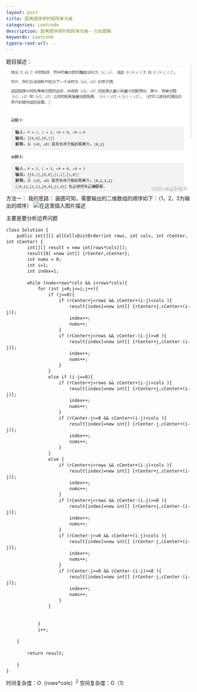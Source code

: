 ```yaml
---
layout: post
title: 距离顺序排列矩阵单元格
categories: Leetcode
description: 距离顺序排列矩阵单元格--力扣题解
keywords: Leetcode
typora-root-url: ..
---
```


﻿题目描述：
![img](/images/posts/1030.%20%E8%B7%9D%E7%A6%BB%E9%A1%BA%E5%BA%8F%E6%8E%92%E5%88%97%E7%9F%A9%E9%98%B5%E5%8D%95%E5%85%83%E6%A0%BC--%E5%8A%9B%E6%89%A3%E9%A2%98%E8%A7%A3.md-1030%E8%B7%9D%E7%A6%BB%E9%A1%BA%E5%BA%8F%E6%8E%92%E5%88%97%E7%9F%A9%E9%98%B5%E5%8D%95%E5%85%83%E6%A0%BC--%E5%8A%9B%E6%89%A3%E9%A2%98%E8%A7%A3md/5307f4c3c0594dd695aeeac9986817f9.png)
方法一：
我的思路：
画图可知，需要输出的二维数组的顺序如下：（1，2，3为输出的顺序）
![在这里插入图片描述](https://img-blog.csdnimg.cn/7312baa7396642afbb8fa7b28e717e06.png?x-oss-process=image/watermark,type_d3F5LXplbmhlaQ,shadow_50,text_Q1NETiBA5bGx5Lit5pyJ5pyo,size_20,color_FFFFFF,t_70,g_se,x_16)

主要是要分析边界问题

```
class Solution {
    public int[][] allCellsDistOrder(int rows, int cols, int rCenter, int cCenter) {
        int[][] result = new int[rows*cols][];
        result[0] =new int[] {rCenter,cCenter};
        int nums = 0;
        int i=1;
        int index=1;

        while (nums<rows*cols && i<rows*cols){
            for (int j=0;j<=i;j++){
                if (j==0){
                    if (rCenter+j<rows && cCenter+(i-j)<cols ){
                        result[index]=new int[] {rCenter+j,cCenter+(i-j)};
                        index++;
                        nums++;
                    }
                    if (rCenter+j<rows && cCenter-(i-j)>=0 ){
                        result[index]=new int[] {rCenter+j,cCenter-(i-j)};
                        index++;
                        nums++;
                    }
                }
                else if (i-j==0){
                    if (rCenter+j<rows && cCenter+(i-j)<cols ){
                        result[index]=new int[] {rCenter+j,cCenter+(i-j)};
                        index++;
                        nums++;
                    }
                    if (rCenter-j>=0 && cCenter+(i-j)<cols ){
                        result[index]=new int[] {rCenter-j,cCenter+(i-j)};
                        index++;
                        nums++;
                    }
                }
                else {
                    if (rCenter+j<rows && cCenter+(i-j)<cols ){
                        result[index]=new int[] {rCenter+j,cCenter+(i-j)};
                        index++;
                        nums++;
                    }
                    if (rCenter+j<rows && cCenter-(i-j)>=0 ){
                        result[index]=new int[] {rCenter+j,cCenter-(i-j)};
                        index++;
                        nums++;
                    }
                    if (rCenter-j>=0 && cCenter+(i-j)<cols ){
                        result[index]=new int[] {rCenter-j,cCenter+(i-j)};
                        index++;
                        nums++;
                    }
                    if (rCenter-j>=0 && cCenter-(i-j)>=0 ){
                        result[index]=new int[] {rCenter-j,cCenter-(i-j)};
                        index++;
                        nums++;
                    }
                }


            }
            i++;

    }

        return result;

    }
}
```
时间复杂度：O（rows*cols）<sup>2</sup>
空间复杂度：O（1）